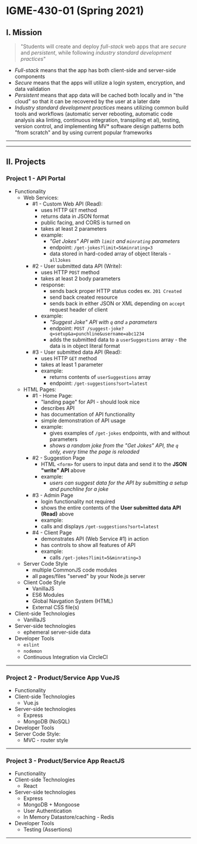 # IGME-430-01 (Spring 2021)

## I. Mission

<blockquote>
"Students will create and deploy <i>full-stack</i> web apps that are <i>secure</i> and <i>persistent</i>, while following <i>industry standard development practices</i>"
</blockquote>
  
- *Full-stack* means that the app has both client-side and server-side components
- *Secure* means that the apps will utilize a login system, encryption, and data validation
- *Persistent* means that app data will be cached both locally and in "the cloud" so that it can be recovered by the user at a later date
- *Industry standard development practices* means utilizing common build tools and workflows (automatic server rebooting, automatic code analysis aka linting, continuous integration, transpiling et al), testing, version control, and implementing MV* software design patterns both "from scratch" and by using current popular frameworks

<hr><hr>

## II. Projects

### Project 1 - API Portal

- Functionality
  - Web Services:
    - #1 - Custom Web API (Read):
      - uses HTTP `GET` method
      - returns data in JSON format
      - public facing, and CORS is turned on
      - takes at least 2 parameters
      - example: 
        - *"Get Jokes" API with `limit` and `minrating` parameters*
        - endpoint: `/get-jokes?limit=5&minrating=3`
        - data stored in hard-coded array of object literals - `allJokes`
    - #2 - User submitted data API (Write):
      - uses HTTP `POST` method
      - takes at least 2 body parameters
      - response:
          - sends back proper HTTP status codes ex. `201 Created`
          - send back created resource
          - sends back in either JSON or XML depending on `accept` request header of client
      - example: 
        - *"Suggest Joke" API with `q` and `a` parameters*
        - endpoint: `POST /suggest-joke?q=setup&a=punchline&username=abc1234`
        - adds the submitted data to a `userSuggestions` array - the data is in object literal format
    - #3 - User submitted data API (Read):
      - uses HTTP `GET` method
      - takes at least 1 parameter
      - example:
        - returns contents of `userSuggestions` array
        - endpoint: `/get-suggestions?sort=latest`
  - HTML Pages:
    - #1 - Home Page:
      - "landing page" for API - should look nice
      - describes API
      - has documentation of API functionality
      - simple demonstration of API usage
      - example: 
        - gives examples of `/get-jokes` endpoints, with and without parameters
        - *shows a random joke from the "Get Jokes" API, the `q` only, every time the page is reloaded*
    - #2 - Suggestion Page
      - HTML `<form>` for users to input data and send it to the **JSON "write" API** above
      - example: 
        - *users can suggest data for the API by submitting a setup and punchline for a joke*
    - #3 - Admin Page
      - login functionality not required
      - shows the entire contents of the **User submitted data API (Read)** above
      - example:
       - calls and displays `/get-suggestions?sort=latest`
    - #4 - Client Page
      - demonstrates API (Web Service #1) in action
      - has controls to show all features of API
      - example:
        - calls `/get-jokes?limit=5&minrating=3`
  - Server Code Style
    - multiple CommonJS code modules
    - all pages/files "served" by your Node.js server
  - Client Code Style
    - VanillaJS
    - ES6 Modules
    - Global Navgation System (HTML)
    - External CSS file(s)
- Client-side Technologies
  - VanillaJS
- Server-side technologies
  - ephemeral server-side data
- Developer Tools
  - `eslint`
  - `nodemon`
  - Continuous Integration via CircleCI

<hr>

### Project 2 - Product/Service App VueJS

- Functionality
- Client-side Technologies
  - Vue.js
- Server-side technologies
  - Express
  - MongoDB (NoSQL)
- Developer Tools
- Server Code Style:
  - MVC - router style

<hr>

### Project 3 - Product/Service App ReactJS

- Functionality
- Client-side Technologies
  - React
- Server-side technologies
  - Express
  - MongoDB + Mongoose
  - User Authentication
  - In Memory Datastore/caching - Redis
- Developer Tools
  - Testing (Assertions)

<hr>

